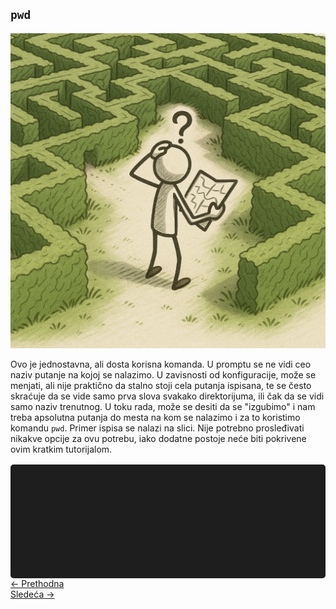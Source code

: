 <link rel="stylesheet" href="/UNIX-beginner-course/assets/css/custom.css">

## `pwd`

![Lost](../assets/diagrams/lost_figure.png)

Ovo je jednostavna, ali dosta korisna komanda. U promptu se ne vidi ceo naziv putanje na kojoj se nalazimo. U zavisnosti od konfiguracije, može se menjati, ali nije praktično da stalno stoji cela putanja ispisana, te se često skraćuje da se vide samo prva slova svakako direktorijuma, ili čak da se vidi samo naziv trenutnog. U toku rada, može se desiti da se "izgubimo" i nam treba apsolutna putanja do mesta na kom se nalazimo i za to koristimo komandu `pwd`. Primer ispisa se nalazi na slici. Nije potrebno prosleđivati nikakve opcije za ovu potrebu, iako dodatne postoje neće biti pokrivene ovim kratkim tutorijalom.

<div id="terminal"></div>


<div class="nav-buttons-wrapper">
  <div class="nav-left">
    <a href="2-filesystem_functions.html" class="button-nav">← Prethodna</a>
  </div>
  <div class="nav-right">
    <a href="2_2-cd.html" class="button-nav">Sledeća →</a>
  </div>
</div>


<script>
  const lines = [
    "user@users-laptop:$ pwd",
        "/home/petar/Filmovi"
  ];

  let currentText = "";
  let index = 0;

  function typeNextLine() {
    if (index >= lines.length) return;

    new Typed("#terminal", {
      strings: [currentText + "\n" + lines[index]],
      typeSpeed: 40,
      showCursor: true,
      smartBackspace: false,
      onComplete: function () {
        currentText += "\n" + lines[index];
        index++;
        setTimeout(typeNextLine, 500);
      }
    });
  }

  document.addEventListener("DOMContentLoaded", typeNextLine);
</script>

<style>
  #terminal {
    background: #1e1e1e;
    color: #00ff00;
    font-family: monospace;
    padding: 1rem;
    white-space: pre;
    font-size: 1rem;
    border-radius: 5px;
    margin-top: 1rem;
    min-height: 150px;
  }
</style>
